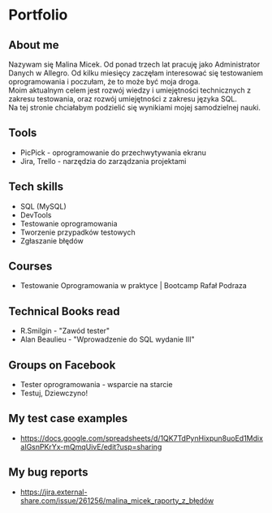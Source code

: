 
# Portfolio

## About me

<p> Nazywam się Malina Micek. Od ponad trzech lat pracuję jako Administrator Danych w Allegro. Od kilku miesięcy zaczęłam interesować się testowaniem oprogramowania i poczułam, że to może być moja droga. <br> 
Moim aktualnym celem jest rozwój wiedzy i umiejętności technicznych z zakresu testowania, oraz rozwój umiejętności z zakresu języka SQL. <br> Na tej stronie chciałabym podzielić się wynikiami mojej samodzielnej nauki. </p>

## Tools

* PicPick - oprogramowanie do przechwytywania ekranu
* Jira, Trello - narzędzia do zarządzania projektami

## Tech skills

* SQL (MySQL)
* DevTools
* Testowanie oprogramowania
* Tworzenie przypadków testowych
* Zgłaszanie błędów

## Courses

* Testowanie Oprogramowania w praktyce | Bootcamp Rafał Podraza

## Technical Books read

* R.Smilgin - "Zawód tester"
* Alan Beaulieu - "Wprowadzenie do SQL wydanie III"

## Groups on Facebook

* Tester oprogramowania - wsparcie na starcie
* Testuj, Dziewczyno!

## My test case examples

* https://docs.google.com/spreadsheets/d/1QK7TdPynHixpun8uoEd1MdixaIGsnPKrYx-mQmqUivE/edit?usp=sharing

## My bug reports
* https://jira.external-share.com/issue/261256/malina_micek_raporty_z_błędów

